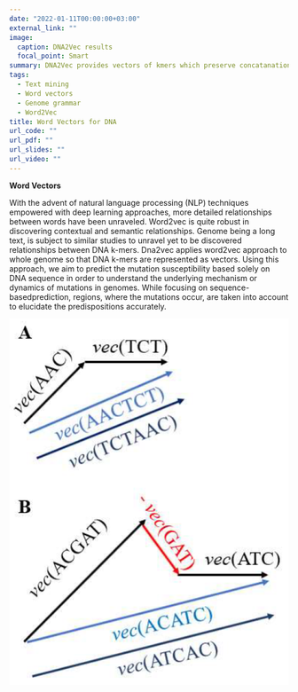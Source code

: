 ```yaml
---
date: "2022-01-11T00:00:00+03:00"
external_link: ""
image:
  caption: DNA2Vec results
  focal_point: Smart
summary: DNA2Vec provides vectors of kmers which preserve concatanation and similarity properties.
tags:
  - Text mining
  - Word vectors
  - Genome grammar
  - Word2Vec
title: Word Vectors for DNA
url_code: ""
url_pdf: ""
url_slides: ""
url_video: ""
---
```


**Word Vectors**

With the advent of natural language processing (NLP) techniques empowered with deep learning approaches, more detailed relationships between words have been unraveled. Word2vec is quite robust in discovering contextual and semantic relationships. Genome being a long text, is subject to similar studies to unravel yet to be discovered relationships between DNA k-mers. Dna2vec applies word2vec approach to whole genome so that DNA k-mers are represented as vectors. Using this approach, we aim to predict the mutation susceptibility based solely on DNA sequence in order to understand the underlying mechanism or dynamics of mutations in genomes. While focusing on sequence-basedprediction, regions, where the mutations occur, are taken into account to elucidate the predispositions accurately.

![Schematic representation of concatenation and subtraction event in context of dna2vec embeddings](featured.png)
